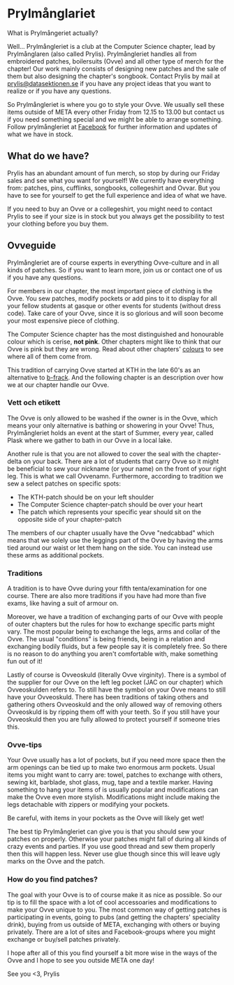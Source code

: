 # Prylmånglariet

What is Prylmångeriet actually?

Well... Prylmångleriet is a club at the Computer Science chapter, lead by Prylmånglaren (also called Prylis). Prylmångleriet handles all from embroidered patches, boilersuits (Ovve) and all other type of merch for the chapter! Our work mainly consists of designing new patches and the sale of them but also designing the chapter's songbook. Contact Prylis by mail at [prylis@datasektionen.se](mailto:prylis@datasektionen.se) if you have any project ideas that you want to realize or if you have any questions.

So Prylmångleriet is where you go to style your Ovve. We usually sell these items outside of META every other Friday from 12.15 to 13.00 but contact us if you need something special and we might be able to arrange something. Follow prylmångleriet at [Facebook](https://www.facebook.com/dataprylis) for further information and updates of what we have in stock.

## What do we have?
Prylis has an abundant amount of fun merch, so stop by during our Friday sales and see what you want for yourself! We currently have everything from: patches, pins, cufflinks, songbooks, collegeshirt and Ovvar. But you have to see for yourself to get the full experience and idea of what we have.

If you need to buy an Ovve or a collegeshirt, you might need to contact Prylis to see if your size is in stock but you always get the possibility to test your clothing before you buy them.

## Ovveguide
Prylmångleriet are of course experts in everything Ovve-culture and in all kinds of patches. So if you want to learn more, join us or contact one of us if you have any questions.

For members in our chapter, the most important piece of clothing is the Ovve. You sew patches, modify pockets or add pins to it to display for all your fellow students at gasque or other events for students (without dress code). Take care of your Ovve, since it is so glorious and will soon become your most expensive piece of clothing.

The Computer Science chapter has the most distinguished and honourable colour which is cerise, **not pink**. Other chapters might like to think that our Ovve is pink but they are wrong. Read about other chapters' [colours](https://en.wikipedia.org/wiki/List_of_student_boilersuit_colours_in_Sweden) to see where all of them come from.

This tradition of carrying Ovve started at KTH in the late 60's as an alternative to [b-frack](https://sv.wikipedia.org/wiki/B-frack). And the following chapter is an description over how we at our chapter handle our Ovve.

### Vett och etikett
The Ovve is only allowed to be washed if the owner is in the Ovve, which means your only alternative is bathing or showering in your Ovve! Thus, Prylmångleriet holds an event at the start of Summer, every year, called Plask where we gather to bath in our Ovve in a local lake.

Another rule is that you are not allowed to cover the seal with the chapter-delta on your back. There are a lot of students that carry Ovve so it might be beneficial to sew your nickname (or your name) on the front of your right leg. This is what we call Ovvenamn. Furthermore, according to tradition we sew a select patches on specific spots:

- The KTH-patch should be on your left shoulder
- The Computer Science chapter-patch should be over your heart
- The patch which represents your specific year should sit on the opposite side of your chapter-patch

The members of our chapter usually have the Ovve "nedcabbad" which means that we solely use the leggings part of the Ovve by having the arms tied around our waist or let them hang on the side. You can instead use these arms as additional pockets.

### Traditions
A tradition is to have Ovve during your fifth tenta/examination for one course. There are also more traditions if you have had more than five exams, like having a suit of armour on.

Moreover, we have a tradition of exchanging parts of our Ovve with people of outer chapters but the rules for how to exchange specific parts might vary. The most popular being to exchange the legs, arms and collar of the Ovve. The usual "conditions" is being friends, being in a relation and exchanging bodily fluids, but a few people say it is completely free. So there is no reason to do anything you aren't comfortable with, make something fun out of it!

Lastly of course is Ovveoskuld (literally Ovve virginity). There is a symbol of the supplier for our Ovve on the left leg pocket (JAC on our chapter) which Ovveoskulden refers to. To still have the symbol on your Ovve means to still have your Ovveoskuld. There has been traditions of taking others and gathering others Ovveoskuld and the only allowed way of removing others Ovveoskuld is by ripping them off with your teeth. So if you still have your Ovveoskuld then you are fully allowed to protect yourself if someone tries this.

### Ovve-tips
Your Ovve usually has a lot of pockets, but if you need more space then the arm openings can be tied up to make two enormous arm pockets. Usual items you might want to carry are: towel, patches to exchange with others, sewing kit, barblade, shot glass, mug, tape and a textile marker. Having something to hang your items of is usually popular and modifications can make the Ovve even more stylish. Modifications might include making the legs detachable with zippers or modifying your pockets. 

Be careful, with items in your pockets as the Ovve will likely get wet!

The best tip Prylmångleriet can give you is that you should sew your patches on properly. Otherwise your patches might fall of during all kinds of crazy events and parties. If you use good thread and sew them properly then this will happen less. Never use glue though since this will leave ugly marks on the Ovve and the patch.

### How do you find patches?
The goal with your Ovve is to of course make it as nice as possible. So our tip is to fill the space with a lot of cool accessoaries and modifications to make your Ovve unique to you. The most common way of getting patches is participating in events, going to pubs (and getting the chapters' speciality drink), buying from us outside of META, exchanging with others or buying privately. There are a lot of sites and Facebook-groups where you might exchange or buy/sell patches privately.

I hope after all of this you find yourself a bit more wise in the ways of the Ovve and I hope to see you outside META one day!

See you <3,
Prylis
